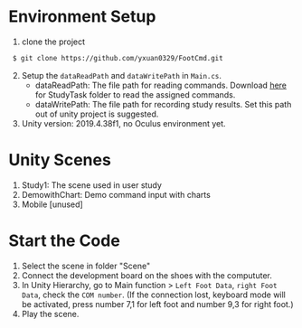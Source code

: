 # Environment Setup
1. clone the project
  ``` bash
   $ git clone https://github.com/yxuan0329/FootCmd.git 
   ```
2. Setup the ``dataReadPath`` and ``dataWritePath`` in ``Main.cs``.
   - dataReadPath: The file path for reading commands. Download [here](https://drive.google.com/drive/folders/1jBCh_X1F9hX-Ctk3Iw5H8MWdTzm-BB0-?usp=sharing) for StudyTask folder to read the assigned commands.
   - dataWritePath: The file path for recording study results. Set this path out of unity project is suggested.
3. Unity version: 2019.4.38f1, no Oculus environment yet.

# Unity Scenes
1. Study1: The scene used in user study
2. DemowithChart: Demo command input with charts
3. Mobile [unused]

# Start the Code
1. Select the scene in folder "Scene"
2. Connect the development board on the shoes with the compututer.
3. In Unity Hierarchy, go to Main function > ``Left Foot Data``, ``right Foot Data``, check the ``COM number``.
   (If the connection lost, keyboard mode will be activated, press number 7,1 for left foot and number 9,3 for right foot.)
5. Play the scene.

   
